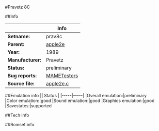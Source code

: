 #Pravetz 8C

##Info

||Info|
|-----|-----|
|**Setname:**|prav8c
|**Parent:**|[apple2e](apple2e.md)
|**Year:**|1989
|**Manufacturer:**|Pravetz
|**Status:**|preliminary
|**Bug reports:**|[MAMETesters](http://mametesters.org/view_all_set.php?type=1&temporary=y&search=apple2e.c)
|**Source file:**|[apple2e.c](https://github.com/mamedev/mame/blob/master/src/mess/drivers/apple2e.c)

##Emulation info
|| Status |
|-----|-----|
|Overall emulation:|preliminary
|Color emulation:|good
|Sound emulation:|good
|Graphics emulation:|good
|Savestates:|supported

##Tech info

##Romset info

<!--- START OF EDITED COMMENT DO NOT TOUCH TEXT ABOVE-->
